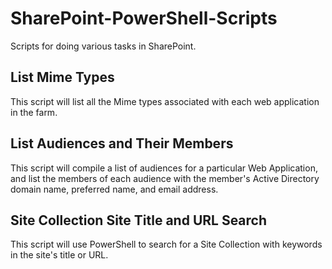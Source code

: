 SharePoint-PowerShell-Scripts
=============================

Scripts for doing various tasks in SharePoint.

List Mime Types
---------------
This script will list all the Mime types associated with each web application in the farm.

List Audiences and Their Members
--------------------------------
This script will compile a list of audiences for a particular Web Application, and list the members of each audience with the member's Active Directory domain name, preferred name, and email address.

Site Collection Site Title and URL Search
-----------------------------------------
This script will use PowerShell to search for a Site Collection with keywords in the site's title or URL.
